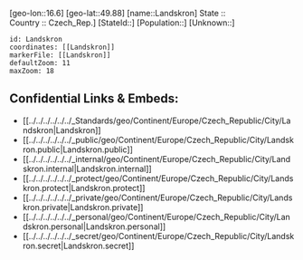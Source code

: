 ﻿---
location: [49.88,16.6] 
mapzoom: [7,12] 
mapmarker: city 
type: City
tags:
- geo/City


SpocWebEntityId: 31809
isDeleted: false
confidential: public

---
[geo-lon::16.6] 
[geo-lat::49.88] 
[name::Landskron] 
State ::  
Country :: Czech_Rep.] 
[StateId::] 
[Population::] 
[Unknown::] 


```leaflet
id: Landskron
coordinates: [[Landskron]] 
markerFile: [[Landskron]] 
defaultZoom: 11 
maxZoom: 18
```


## Confidential Links & Embeds: 
- [[../../../../../../_Standards/geo/Continent/Europe/Czech_Republic/City/Landskron|Landskron]] 
- [[../../../../../../_public/geo/Continent/Europe/Czech_Republic/City/Landskron.public|Landskron.public]] 
- [[../../../../../../_internal/geo/Continent/Europe/Czech_Republic/City/Landskron.internal|Landskron.internal]] 
- [[../../../../../../_protect/geo/Continent/Europe/Czech_Republic/City/Landskron.protect|Landskron.protect]] 
- [[../../../../../../_private/geo/Continent/Europe/Czech_Republic/City/Landskron.private|Landskron.private]] 
- [[../../../../../../_personal/geo/Continent/Europe/Czech_Republic/City/Landskron.personal|Landskron.personal]] 
- [[../../../../../../_secret/geo/Continent/Europe/Czech_Republic/City/Landskron.secret|Landskron.secret]] 
